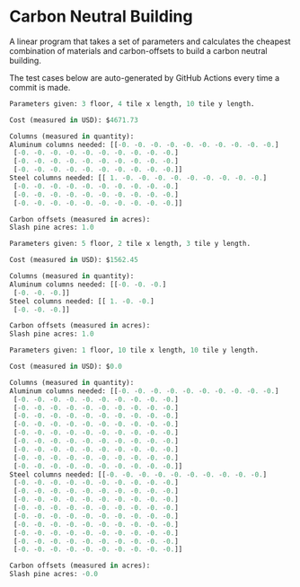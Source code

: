 # Carbon Neutral Building
A linear program that takes a set of parameters and calculates the cheapest combination of materials and carbon-offsets to build a carbon neutral building.

The test cases below are auto-generated by GitHub Actions every time a commit is made.
<!-- TEST CASE 1 -->
```python
Parameters given: 3 floor, 4 tile x length, 10 tile y length.

Cost (measured in USD): $4671.73

Columns (measured in quantity):
Aluminum columns needed: [[-0. -0. -0. -0. -0. -0. -0. -0. -0. -0.]
 [-0. -0. -0. -0. -0. -0. -0. -0. -0. -0.]
 [-0. -0. -0. -0. -0. -0. -0. -0. -0. -0.]
 [-0. -0. -0. -0. -0. -0. -0. -0. -0. -0.]]
Steel columns needed: [[ 1. -0. -0. -0. -0. -0. -0. -0. -0. -0.]
 [-0. -0. -0. -0. -0. -0. -0. -0. -0. -0.]
 [-0. -0. -0. -0. -0. -0. -0. -0. -0. -0.]
 [-0. -0. -0. -0. -0. -0. -0. -0. -0. -0.]]

Carbon offsets (measured in acres):
Slash pine acres: 1.0
```
<!-- END TEST CASE -->

<!-- TEST CASE 2 -->
```python
Parameters given: 5 floor, 2 tile x length, 3 tile y length.

Cost (measured in USD): $1562.45

Columns (measured in quantity):
Aluminum columns needed: [[-0. -0. -0.]
 [-0. -0. -0.]]
Steel columns needed: [[ 1. -0. -0.]
 [-0. -0. -0.]]

Carbon offsets (measured in acres):
Slash pine acres: 1.0
```
<!-- END TEST CASE -->

<!-- TEST CASE 3 -->
```python
Parameters given: 1 floor, 10 tile x length, 10 tile y length.

Cost (measured in USD): $0.0

Columns (measured in quantity):
Aluminum columns needed: [[-0. -0. -0. -0. -0. -0. -0. -0. -0. -0.]
 [-0. -0. -0. -0. -0. -0. -0. -0. -0. -0.]
 [-0. -0. -0. -0. -0. -0. -0. -0. -0. -0.]
 [-0. -0. -0. -0. -0. -0. -0. -0. -0. -0.]
 [-0. -0. -0. -0. -0. -0. -0. -0. -0. -0.]
 [-0. -0. -0. -0. -0. -0. -0. -0. -0. -0.]
 [-0. -0. -0. -0. -0. -0. -0. -0. -0. -0.]
 [-0. -0. -0. -0. -0. -0. -0. -0. -0. -0.]
 [-0. -0. -0. -0. -0. -0. -0. -0. -0. -0.]
 [-0. -0. -0. -0. -0. -0. -0. -0. -0. -0.]]
Steel columns needed: [[-0. -0. -0. -0. -0. -0. -0. -0. -0. -0.]
 [-0. -0. -0. -0. -0. -0. -0. -0. -0. -0.]
 [-0. -0. -0. -0. -0. -0. -0. -0. -0. -0.]
 [-0. -0. -0. -0. -0. -0. -0. -0. -0. -0.]
 [-0. -0. -0. -0. -0. -0. -0. -0. -0. -0.]
 [-0. -0. -0. -0. -0. -0. -0. -0. -0. -0.]
 [-0. -0. -0. -0. -0. -0. -0. -0. -0. -0.]
 [-0. -0. -0. -0. -0. -0. -0. -0. -0. -0.]
 [-0. -0. -0. -0. -0. -0. -0. -0. -0. -0.]
 [-0. -0. -0. -0. -0. -0. -0. -0. -0. -0.]]

Carbon offsets (measured in acres):
Slash pine acres: -0.0
```
<!-- END TEST CASE -->
